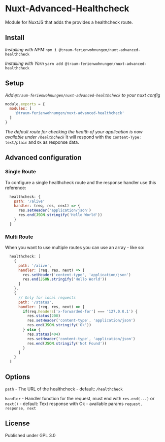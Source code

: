 # Nuxt-Advanced-Healthcheck

Module for NuxtJS that adds the provides a healthcheck route.

## Install

*Installing with NPM*
`npm i @traum-ferienwohnungen/nuxt-advanced-healthcheck`

*Installing with Yarn*
`yarn add @traum-ferienwohnungen/nuxt-advanced-healthcheck`

## Setup

*Add `@traum-ferienwohnungen/nuxt-advanced-healthcheck` to your nuxt config*
```javascript
module.exports = {
  modules: [
    '@traum-ferienwohnungen/nuxt-advanced-healthcheck'
  ]
}
```

*The default route for checking the health of your application is now available under `/healthcheck`*
It will respond with the `Content-Type: text/plain` and `Ok` as response data.

## Advanced configuration

### Single Route
To configure a single healthcheck route and the response handler use this reference:

```javascript
  healthcheck: {
    path: '/alive'
    handler: (req, res, next) => {
      res.setHeader('application/json')
      res.end(JSON.stringify('Hello World'))
    }
  }
```

### Multi Route
When you want to use multiple routes you can use an array - like so:

```javascript
  healthcheck: [
    {
      path: '/alive',
      handler: (req, res, next) => {
        res.setHeader('content-type', 'application/json')
        res.end(JSON.stringify('Hello World'))
      }
    },
    {
      // Only for local requests
      path: '/status',
      handler: (req, res, next) => {
        if(req.headers['x-forwarded-for'] === '127.0.0.1') {
          res.status(200)
          res.setHeader('content-type', 'application/json')
          res.end(JSON.stringify('Ok'))
        } else {
          res.status(404)
          res.setHeader('content-type', 'application/json')
          res.end(JSON.stringify('Not Found'))
        }
      }
    }
  ]
```

## Options

`path`
    - The URL of the healthcheck
    - default: `/healthcheck`

`handler`
    - Handler function for the request, must end with `res.end(...)` or `next()`
    - default: Text response with Ok
    - available params `request, response, next`


## License

Published under GPL 3.0
